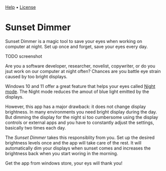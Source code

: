 [Help](./help.html) • [License](./license.html)

# Sunset Dimmer

Sunset Dimmer is a magic tool to save your eyes when working on computer at night. Set up once and forget, save your eyes every day.

<script type="module" src="https://get.microsoft.com/badge/ms-store-badge.bundled.js"></script>
<ms-store-badge
	productid="9P6MXT53KF20"
	cid="github"
	window-mode="full"
	language="en"
	animation="on">
</ms-store-badge>

TODO screenshot

Are you a software developer, researcher, novelist, copywriter, or do you jsut work on our computer at night often? Chances are you battle eye strain caused by too bright displays.

Windows 10 and 11 offer a great feature that helps your eyes called [Night mode](https://support.microsoft.com/en-us/windows/set-your-display-for-night-time-in-windows-18fe903a-e0a1-8326-4c68-fd23d7aaf136). The Night mode reduces the amout of blue light emitted by the displays.

However, this app has a major drawback: it does not change display brightness. In many environments you need bright display during the day. But dimming the display for the night si too cumbersome using the display controls or external apps and you have to constantly adjust the settings, basically two times each day.

The *Sunset Dimmer* takes this responsiblity from you. Set up the desired brightness levels once and the app will take care of the rest. It will automatically dim your displays when sunset comes and increases the brightness back when you start woring in the morning.

Get the app from windows store, your eys will thank you!

<script type="module" src="https://get.microsoft.com/badge/ms-store-badge.bundled.js"></script>
<ms-store-badge
	productid="9P6MXT53KF20"
	cid="github"
	window-mode="full"
	language="en"
	animation="on">
</ms-store-badge>
